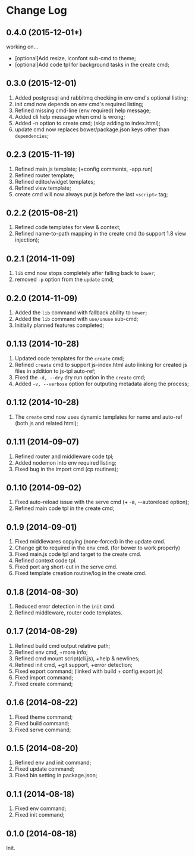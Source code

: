 Change Log
==========
0.4.0 (2015-12-01*)
-------------------

working on...
* [optional]Add resize, iconfont sub-cmd to theme;
* [optional]Add code tpl for background tasks in the create cmd;


0.3.0 (2015-12-01)
-------------------
1. Added postgresql and rabbitmq checking in env cmd's optional listing;
2. init cmd now depends on env cmd's required listing;
3. Refined missing cmd-line (env required) help message;
4. Added cli help message when cmd is wrong;
5. Added -n option to create cmd; (skip adding to index.html);
6. update cmd now replaces bower/package.json keys other than `dependencies`; 


0.2.3 (2015-11-19)
------------------
1. Refined main.js template; (+config comments, -app.run)
2. Refined router template;
3. Refined editor/widget templates;
4. Refined view template;
5. create cmd will now always put js before the last `<script>` tag;


0.2.2 (2015-08-21)
------------------
1. Refined code templates for view & context;
2. Refined name-to-path mapping in the create cmd (to support 1.8 view injection);


0.2.1 (2014-11-09)
-------------------
1. `lib` cmd now stops completely after falling back to `bower`;
2. removed `-p` option from the `update` cmd; 


0.2.0 (2014-11-09)
--------------------
1. Added the `lib` command with fallback ability to `bower`;
2. Added the `lib` command with `use/unuse` sub-cmd;
3. Initially planned features completed;


0.1.13 (2014-10-28)
--------------------
1. Updated code templates for the `create` cmd;
2. Refined `create` cmd to support js-index.html auto linking for created js files in addition to js-tpl auto-ref;
3. Fixed the `-d, --dry` dry run option in the `create` cmd;
4. Added `-v, --verbose` option for outputing metadata along the process;


0.1.12 (2014-10-28)
--------------------
1. The `create` cmd now uses dynamic templates for name and auto-ref (both js and related html);


0.1.11 (2014-09-07)
--------------------
1. Refined router and middleware code tpl;
2. Added nodemon into env required listing;
3. Fixed bug in the import cmd (cp routines);


0.1.10 (2014-09-02)
-------------------
1. Fixed auto-reload issue with the serve cmd (+ -a, --autoreload option);
2. Refined main code tpl in the create cmd;


0.1.9 (2014-09-01)
------------------
1. Fixed middlewares copying (none-forced) in the update cmd.
2. Change git to required in the env cmd. (for bower to work properly)
3. Fixed main.js code tpl and target to the create cmd.
4. Refined context code tpl.
5. Fixed port arg short-cut in the serve cmd.
6. Fixed template creation routine/log in the create cmd.


0.1.8 (2014-08-30)
-------------------
1. Reduced error detection in the `init` cmd.
2. Refined middleware, router code templates.


0.1.7 (2014-08-29)
------------------
1. Refined build cmd output relative path;
2. Refined env cmd, +more info;
3. Refined cmd mount script(cli.js), +help & newlines;
4. Refined init cmd, +git support, +error detection;
5. Fixed export command; (linked with build + config.export.js)
6. Fixed import command;
7. Fixed create command;


0.1.6 (2014-08-22)
------------------
1. Fixed theme command;
2. Fixed build command;
3. Fixed serve command;


0.1.5 (2014-08-20)
------------------
1. Refined env and init command;
2. Fixed update command;
3. Fixed bin setting in package.json;


0.1.1 (2014-08-18)
------------------
1. Fixed env command;
2. Fixed init command;


0.1.0 (2014-08-18)
------------------
Init.